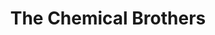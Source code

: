 ---
title: "The Chemical Brothers"
summary: "Tom & Ed met in history class at Manchester University in 1989. They started as DJs known as \"The 237 Turbo Nutters\" . They then opted for \"The Dust Brothers,” which they nicked from the L.A. producers of the Beastie Boys' 1989 Album \"Paul's Boutique,” as they thought they would never be famous. In 1995 they changed their name to \"The Chemical Brothers,” after the real Dust Brothers threatened to sue."
image: "the-chemical-brothers.jpg"
---